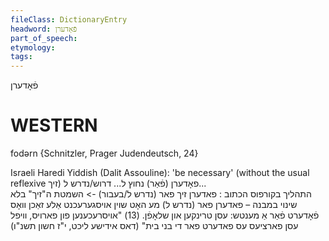 ```yaml
---
fileClass: DictionaryEntry
headword: פֿאָדערן
part_of_speech: 
etymology: 
tags: 
---
```

פֿאָדערן

WESTERN
========

fodərn {Schnitzler, Prager Judendeutsch, 24}

Israeli Haredi Yiddish (Dalit Assouline):
'be necessary' (without the usual reflexive זיך)
פאָדערן (פֿאַר) 	 נחוץ ל... דרוש/נדרש ל...  
התהליך בקורפוס הכתוב : פאדערן זיך פאר (נדרש ל/בעבור) -> 
השמטת ה"זיך" בלא שינוי במבנה – פאדערן פאר (נדרש ל) 
מע האָט שוין אויסגערעכנט אַלע זאַכן װאָס פֿאָדערט פֿאַר אַ מענטש: עסן טרינקען און שלאָפֿן. (13)
"אויסרעכענען פון פארויס, װיפל עסן פארציעס עס פאדערט פאר די בני בית" (דאס אידישע ליכט, י"ז חשון תשנ"ו)